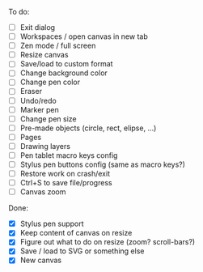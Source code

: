 To do:

* [ ] Exit dialog
* [ ] Workspaces / open canvas in new tab
* [ ] Zen mode / full screen
* [ ] Resize canvas
* [ ] Save/load to custom format
* [ ] Change background color
* [ ] Change pen color
* [ ] Eraser
* [ ] Undo/redo
* [ ] Marker pen
* [ ] Change pen size
* [ ] Pre-made objects (circle, rect, elipse, ...)
* [ ] Pages
* [ ] Drawing layers
* [ ] Pen tablet macro keys config
* [ ] Stylus pen buttons config (same as macro keys?)
* [ ] Restore work on crash/exit
* [ ] Ctrl+S to save file/progress
* [ ] Canvas zoom

Done:

* [x] Stylus pen support
* [x] Keep content of canvas on resize
* [x] Figure out what to do on resize (zoom? scroll-bars?)
* [x] Save / load to SVG or something else
* [x] New canvas
